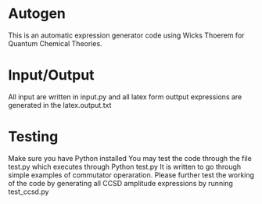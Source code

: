 # Autogen
This is an automatic expression generator code using Wicks Thoerem for Quantum Chemical Theories.
# Input/Output
All input are written in input.py and all latex form outtput expressions are generated in the latex.output.txt

# Testing 
Make sure you have Python installed
You may test the code through the file test.py which executes through Python test.py
It is written to go through simple examples of commutator operaration.
Please further test the working of the code by generating all CCSD amplitude expressions by running test_ccsd.py  
 
